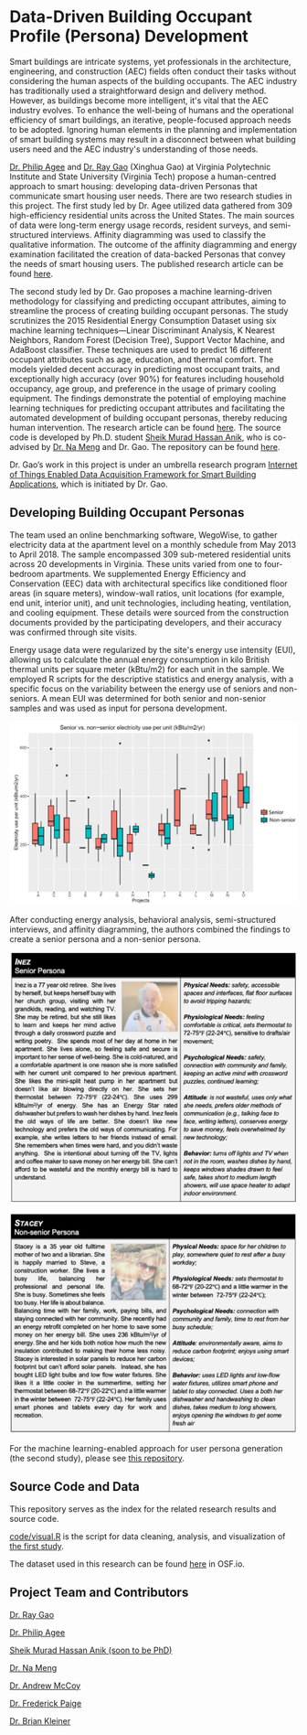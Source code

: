 # Data-Driven Building Occupant Profile (Persona) Development

Smart buildings are intricate systems, yet professionals in the architecture, engineering, and construction (AEC) fields often conduct their tasks without considering the human aspects of the building occupants. The AEC industry has traditionally used a straightforward design and delivery method. However, as buildings become more intelligent, it's vital that the AEC industry evolves. To enhance the well-being of humans and the operational efficiency of smart buildings, an iterative, people-focused approach needs to be adopted. Ignoring human elements in the planning and implementation of smart building systems may result in a disconnect between what building users need and the AEC industry's understanding of those needs.

[Dr. Philip Agee](https://www.bc.vt.edu/people/agee) and [Dr. Ray Gao](http://www.ray-gao.com/) (Xinghua Gao) at Virginia Polytechnic Institute and State University (Virginia Tech) propose a human-centred approach to smart housing: developing data-driven Personas that communicate smart housing user needs. There are two research studies in this project. The first study led by Dr. Agee utilized data gathered from 309 high-efficiency residential units across the United States. The main sources of data were long-term energy usage records, resident surveys, and semi-structured interviews. Affinity diagramming was used to classify the qualitative information. The outcome of the affinity diagramming and energy examination facilitated the creation of data-backed Personas that convey the needs of smart housing users. The published research article can be found [here](papers/2021_smart_housing.pdf).

The second study led by Dr. Gao proposes a machine learning-driven methodology for classifying and predicting occupant attributes, aiming to streamline the process of creating building occupant personas. The study scrutinizes the 2015 Residential Energy Consumption Dataset using six machine learning techniques—Linear Discriminant Analysis, K Nearest Neighbors, Random Forest (Decision Tree), Support Vector Machine, and AdaBoost classifier. These techniques are used to predict 16 different occupant attributes such as age, education, and thermal comfort. The models yielded decent accuracy in predicting most occupant traits, and exceptionally high accuracy (over 90%) for features including household occupancy, age group, and preference in the usage of primary cooling equipment. The findings demonstrate the potential of employing machine learning techniques for predicting occupant attributes and facilitating the automated development of building occupant personas, thereby reducing human intervention. The research article can be found [here](papers/2023_ML_persona.pdf). The source code is developed by Ph.D. student [Sheik Murad Hassan Anik](https://www.linkedin.com/in/anik801/), who is co-advised by [Dr. Na Meng](https://people.cs.vt.edu/nm8247/) and Dr. Gao. The repository can be found [here](https://github.com/anik801/ML_RECS).

Dr. Gao’s work in this project is under an umbrella research program [Internet of Things Enabled Data Acquisition Framework for Smart Building Applications](https://github.com/XinghuaGao/IoT-building-data#internet-of-things-enabled-data-acquisition-framework-for-smart-building-applications), which is initiated by Dr. Gao.

## Developing Building Occupant Personas

The team used an online benchmarking software, WegoWise, to gather electricity data at the apartment level on a monthly schedule from May 2013 to April 2018. The sample encompassed 309 sub-metered residential units across 20 developments in Virginia. These units varied from one to four-bedroom apartments. We supplemented Energy Efficiency and Conservation (EEC) data with architectural specifics like conditioned floor areas (in square meters), window-wall ratios, unit locations (for example, end unit, interior unit), and unit technologies, including heating, ventilation, and cooling equipment. These details were sourced from the construction documents provided by the participating developers, and their accuracy was confirmed through site visits.

Energy usage data were regularized by the site's energy use intensity (EUI), allowing us to calculate the annual energy consumption in kilo British thermal units per square meter (kBtu/m2) for each unit in the sample. We employed R scripts for the descriptive statistics and energy analysis, with a specific focus on the variability between the energy use of seniors and non-seniors. A mean EUI was determined for both senior and non-senior samples and was used as input for persona development.

![senior.JPG](image/senior.JPG)

After conducting energy analysis, behavioral analysis, semi-structured interviews, and affinity diagramming, the authors combined the findings to create a senior persona and a non-senior persona.

![persona.JPG](image/persona.JPG)

![persona2.JPG](image/non_senior.JPG)

For the machine learning-enabled approach for user persona generation (the second study), please see [this repository](https://github.com/anik801/ML_RECS).

## Source Code and Data

This repository serves as the index for the related research results and source code.

[code/visual.R](code/visual.R) is the script for data cleaning, analysis, and visualization of [the first study](papers/2021_smart_housing.pdf). 

The dataset used in this research can be found [here](https://osf.io/ur8th/) in OSF.io.

## Project Team and Contributors

[Dr. Ray Gao](http://www.ray-gao.com/)

[Dr. Philip Agee](https://www.bc.vt.edu/people/agee)

[Sheik Murad Hassan Anik (soon to be PhD)](https://www.linkedin.com/in/anik801/)

[Dr. Na Meng](https://people.cs.vt.edu/nm8247/)

[Dr. Andrew McCoy](https://www.bc.vt.edu/people/mccoy)

[Dr. Frederick Paige](https://cee.vt.edu/people/faculty/paige.html)

[Dr. Brian Kleiner](https://www.ise.vt.edu/people/faculty/kleiner.html)
